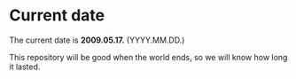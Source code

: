 # Current date

The current date is **2009.05.17.** (YYYY.MM.DD.)

This repository will be good when the world ends, so we will know how long it lasted.